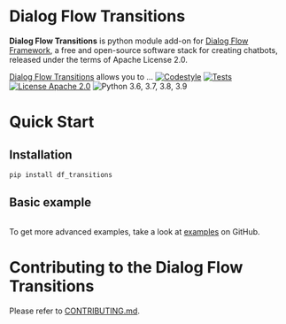 
# Dialog Flow Transitions

**Dialog Flow Transitions** is python module add-on for [Dialog Flow Framework](https://github.com/deepmipt/dialog_flow_framework), a free and open-source software stack for creating chatbots, released under the terms of Apache License 2.0.


[Dialog Flow Transitions](../..) allows you to ...
[![Codestyle](../../../workflows/codestyle/badge.svg)](../../../actions)
[![Tests](../../../workflows/test_coverage/badge.svg)](../../../actions)
[![License Apache 2.0](https://img.shields.io/badge/license-Apache%202.0-blue.svg)](LICENSE)
![Python 3.6, 3.7, 3.8, 3.9](https://img.shields.io/badge/python-3.6%20%7C%203.7%20%7C%203.8%20%7C%203.9-green.svg)

<!-- TODO: uncomment one of these to add badges to your project description -->
<!-- [![Documentation Status](https://df_transitions.readthedocs.io/en/stable/?badge=stable)]() See readthedocs.io -->
<!-- [![Coverage Status]()]() See coveralls.io -->
<!-- [![PyPI](https://img.shields.io/pypi/v/df_transitions)](https://pypi.org/project/df_transitions/) -->
<!-- [![Downloads](https://pepy.tech/badge/df_transitions)](https://pepy.tech/project/df_transitions) -->

# Quick Start
## Installation
```bash
pip install df_transitions
```

## Basic example
```python

```

To get more advanced examples, take a look at [examples](examples) on GitHub.

# Contributing to the Dialog Flow Transitions

Please refer to [CONTRIBUTING.md](CONTRIBUTING.md).